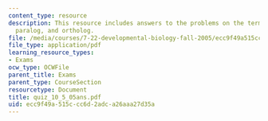 ```yaml
---
content_type: resource
description: This resource includes answers to the problems on the term ?axis?, homolog,
  paralog, and ortholog.
file: /media/courses/7-22-developmental-biology-fall-2005/ecc9f49a515ccc6d2adca26aaa27d35a_quiz_10_5_05ans.pdf
file_type: application/pdf
learning_resource_types:
- Exams
ocw_type: OCWFile
parent_title: Exams
parent_type: CourseSection
resourcetype: Document
title: quiz_10_5_05ans.pdf
uid: ecc9f49a-515c-cc6d-2adc-a26aaa27d35a
---
```

